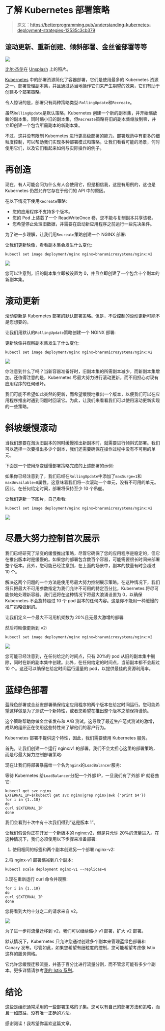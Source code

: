 # 了解 Kubernetes 部署策略

> 原文：<https://betterprogramming.pub/understanding-kubernetes-deployment-strategies-12535c3cb379>

## 滚动更新、重新创建、倾斜部署、金丝雀部署等等

![](img/3d6a19defdd79e5f5ed7677a416502cd.png)

[比尔·杰伦](https://unsplash.com/@billjelen?utm_source=medium&utm_medium=referral)在 [Unsplash](https://unsplash.com?utm_source=medium&utm_medium=referral) 上的照片。

[Kubernetes](https://kubernetes.io/) 中的部署资源简化了容器部署，它们是使用最多的 Kubernetes 资源之一。部署管理副本集，并且通过适当地操作它们来产生期望的效果，它们有助于创建多个部署策略。

令人惊讶的是，部署只有两种策略类型:`RollingUpdate`和`Recreate`。

虽然`RollingUpdate`是默认策略，Kubernetes 创建一个新的副本集，并开始缩放新的副本集，同时缩小旧的副本集，但`Recreate`策略将旧的副本集缩放到零，并立即创建一个包含所需副本的新副本集。

不过，这并没有限制 Kubernetes 进行更高级部署的能力。部署规范中有更多的细粒度控制，可以帮助我们实现多种部署模式和策略。让我们看看可能的场景，何时使用它们，以及它们看起来如何与实际操作的例子。

# 再创造

现在，有人可能会问为什么有人会使用它，但是相信我，这是有用例的，这也是 Kubernetes 仍然允许它存在于他们的 API 中的原因。

在以下情况下使用`Recreate`策略:

*   您的应用程序不支持多个版本。
*   您的 Pod 上装载了一个 ReadWriteOnce 卷，您不能与复制副本共享该卷。
*   您希望停止处理旧数据，并需要在启动新应用程序之前运行一些先决条件。

为了进一步理解，让我们用`Recreate`策略创建一个 NGINX 部署:

让我们更新映像，看看副本集会发生什么变化:

```
kubectl set image deployment/nginx nginx=bharamicrosystems/nginx:v2
```

![](img/7865c86b09386c8ccac0dccb5942e4a2.png)

您可以注意到，旧的副本集立即被设置为 0，并且立即创建了一个包含十个副本的新副本集。

# 滚动更新

滚动更新是 Kubernetes 部署的默认部署策略。但是，不受控制的滚动更新可能不是您想要的。

让我们用默认的`RollingUpdate`策略创建一个 NGINX 部署:

更新映像并观察副本集发生了什么变化:

```
kubectl set image deployment/nginx nginx=bharamicrosystems/nginx:v2
```

![](img/25177f7671f625decafb29f4011bc954.png)

你注意到什么了吗？当新容器准备好时，旧副本集的所需副本减少，而新副本集增加。还值得注意的是，Kubernetes 尽最大努力进行滚动更新，而不用担心对现有应用程序的任何破坏。

我们可能不希望如此突然的更新，而希望缓慢地推出一个版本，以便我们可以在应用程序推出时遇到问题时回滚它。为此，让我们来看看我们可以使用滚动更新实现的一些策略。

# 斜坡缓慢滚动

当我们想要在淘汰旧副本的同时缓慢推出新副本时，就需要进行倾斜式部署。我们可以选择一次要推出多少个副本，我们还需要确保在操作过程中没有不可用的单元。

下面是一个使用渐变缓慢部署策略完成的上述部署的示例:

如果你已经注意到了，我们已经在`RollingUpdate`中添加了`maxSurge=1`和`maxUnvailable=0`属性。这意味着我们将一次滚动一个单元，没有不可用的单元。因此，在任何给定时间，部署将保持至少 10 个吊舱。

让我们更新一下图片，自己看看:

```
kubectl set image deployment/nginx nginx=bharamicrosystems/nginx:v2
```

![](img/211ce5c59345b3df99118fe3c1f9342e.png)

# 尽最大努力控制首次展示

我们已经研究了渐变的缓慢推出策略，尽管它确保了您的应用程序是稳定的，但它在推出版本时是缓慢的。如果您的部署包含数百个容器，可能需要很长时间来部署整个版本。此外，您可能已经注意到，在上面的场景中，副本的数量有时会超过 10 个。

解决这两个问题的一个方法是使用尽最大努力控制展示策略。在这种情况下，我们将只把最大不可用参数指定为我们允许不可用的特定百分比，Kubernetes 将尽可能快地处理新容器。我们还将在这种情况下将最大浪涌设置为 0，以确保 Kubernetes 不会旋转超过 10 个 pod 副本的任何内容。这是你不能用一种缓慢的推广策略做到的。

让我们定义一个最大不可用机架数为 20%且无最大激增的部署:

然后将映像更新到 v2:

```
kubectl set image deployment/nginx nginx=bharamicrosystems/nginx:v2
```

![](img/c3d92bb28de97950ad14ca98741e64c1.png)

您可能已经注意到，在任何给定的时间点，只有 20%的 pod 从旧的副本集中删除，同时在新的副本集中创建。此外，在任何给定的时间点，当前副本都不会超过 10 个。这还可以确保在给定时间运行适量的 pod，以提供最佳的资源利用率。

# 蓝绿色部署

蓝绿色部署或金丝雀部署确保给定应用程序的两个版本在给定时间运行。您可能希望这样做是为了测试一个新特性，或者您希望在推出整个版本之前保持谨慎。

这个策略帮助你做金丝雀发布和 A/B 测试。这导致了最近生产范式测试的激增，成熟的组织正在使用这些特性来了解他们的客户行为。

Kubernetes 部署不提供这个特性，因此，我们需要使用 Kubernetes 服务。

首先，让我们创建一个运行 nginx:v1 的部署。我们不会太担心这里的部署策略，而是尽最大努力控制部署策略:

现在让我们将部署暴露给一个名为`nginx`的`LoadBalancer`服务:

等待 Kubernetes 给`LoadBalancer`分配一个外部 IP，一旦我们有了外部 IP 就卷曲它:

```
kubectl get svc nginx
EXTERNAL_IP=$(kubectl get svc nginx|grep nginx|awk {'print $4'})
for i in {1..10}
do
curl $EXTERNAL_IP
done
```

我们会看到十次中有十次我们得到“这是版本 1”。

让我们假设你正在开发一个新版本的 nginx:v2，但是只允许 20%的流量进入。在这种情况下，我们必须使用以下步骤来准备部署:

1.  使用相同的标签和两个副本创建另一个部署 nginx-v2:

2.将 nginx-v1 部署缩减到八个副本:

```
kubectl scale deployment nginx-v1 --replicas=8
```

3.现在重新运行 curl 命令并观察:

```
for i in {1..10}
do
curl $EXTERNAL_IP
done
```

您将看到大约十分之二的请求来自 v2。

![](img/554e6add0f4cb843518e24018459a56b.png)

为了进一步将流量迁移到 v2，我们可以继续缩小 v1 部署，扩大 v2 部署。

默认情况下，Kubernetes 只允许您通过创建多个副本来管理蓝绿色部署和 Canary 发布。尽管如此，如果您希望有细粒度的控制，您可能希望考虑像 Istio 这样的服务网格。

它允许您缓慢迁移流量，并基于百分比进行流量分割，而不管您可能有多少个副本。更多详情请参考[我的 Istio 系列](https://medium.com/better-programming/how-to-manage-traffic-using-istio-on-kubernetes-cd4b96e00b57)。

# 结论

这些是组织通常采用的一些部署策略的子集。您可以有自己的部署方法和策略，而且一如既往，没有唯一正确的方法。

感谢阅读！我希望你喜欢这篇文章。
